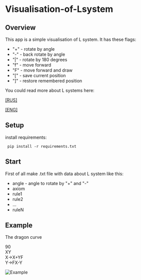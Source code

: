 # Visualisation-of-Lsystem
## Overview
This app is a simple visualisation of L system.
It has these flags:
* "+" - rotate by angle
* "-" - back rotate by angle
* "|" - rotate by 180 degrees
* "f" - move forward
* "F" - move forward and draw
* "[" - save current position
* "]" - restore remembered position

You could read more about L systems here:

[[RUS]](http://mech.math.msu.su/~shvetz/54/inf/perl-problems/chLSystems.xhtml#chLSystems_sCommons)

[[ENG]](https://en.wikipedia.org/wiki/L-system)
## Setup
install requirements:
```
 pip install -r requirements.txt
```
## Start
First of all make .txt file with data about L system
like this:
* angle - angle to rotate by "+" and "-"
* axiom
* rule1
* rule2
* ...
* ruleN

## Example
The dragon curve

90<br>
XY<br>
X->X+YF<br>
Y->FX-Y<br>

![Example](https://drive.google.com/uc?export=view&id=13BJXy3gV6pq5yLWU8UtR3exLMNJOBqdF)

